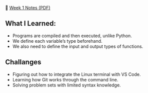 📄 [Week 1 Notes (PDF)](./cs50/week01/week01_notes.pdf)

## What I Learned:
* Programs are compiled and then executed, unlike Python.
* We define each variable’s type beforehand.
* We also need to define the input and output types of functions.

## Challanges
* Figuring out how to integrate the Linux terminal with VS Code.
* Learning how Git works through the command line.
* Solving problem sets with limited syntax knowledge.
